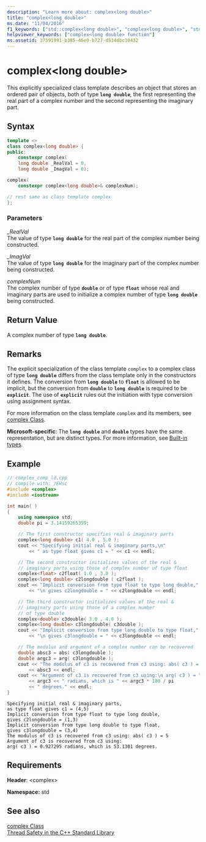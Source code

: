 ```yaml
---
description: "Learn more about: complex<long double>"
title: "complex<long double>"
ms.date: "11/04/2016"
f1_keywords: ["std::complex<long double>", "complex<long double>", "std.complex<long double>"]
helpviewer_keywords: ["complex<long double> function"]
ms.assetid: 37591991-b385-46e9-b727-d534dbc10432
---
```

# complex&lt;long double&gt;

This explicitly specialized class template describes an object that stores an ordered pair of objects, both of type **`long double`**, the first representing the real part of a complex number and the second representing the imaginary part.

## Syntax

```cpp
template <>
class complex<long double> {
public:
    constexpr complex(
    long double _RealVal = 0,
    long double _ImagVal = 0);

complex(
    constexpr complex<long double>& complexNum);

// rest same as class template complex
};
```

### Parameters

*_RealVal*\
The value of type **`long double`** for the real part of the complex number being constructed.

*_ImagVal*\
The value of type **`long double`** for the imaginary part of the complex number being constructed.

*complexNum*\
The complex number of type **`double`** or of type **`float`** whose real and imaginary parts are used to initialize a complex number of type **`long double`** being constructed.

## Return Value

A complex number of type **`long double`**.

## Remarks

The explicit specialization of the class template `complex` to a complex class of type **`long double`** differs from the class template only in the constructors it defines. The conversion from **`long double`** to **`float`** is allowed to be implicit, but the conversion from **`double`** to **`long double`** is required to be **`explicit`**. The use of **`explicit`** rules out the initiation with type conversion using assignment syntax.

For more information on the class template `complex` and its members, see [complex Class](../standard-library/complex-class.md).

**Microsoft-specific**: The **`long double`** and **`double`** types have the same representation, but are distinct types. For more information, see [Built-in types](../cpp/fundamental-types-cpp.md).

## Example

```cpp
// complex_comp_ld.cpp
// compile with: /EHsc
#include <complex>
#include <iostream>

int main( )
{
    using namespace std;
    double pi = 3.14159265359;

    // The first constructor specifies real & imaginary parts
    complex<long double> c1( 4.0 , 5.0 );
    cout << "Specifying initial real & imaginary parts,\n"
        << " as type float gives c1 = " << c1 << endl;

    // The second constructor initializes values of the real &
    // imaginary parts using those of complex number of type float
    complex<float> c2float( 1.0 , 3.0 );
    complex<long double> c2longdouble ( c2float );
    cout << "Implicit conversion from type float to type long double,"
        << "\n gives c2longdouble = " << c2longdouble << endl;

    // The third constructor initializes values of the real &
    // imaginary parts using those of a complex number
    // of type double
    complex<double> c3double( 3.0 , 4.0 );
    complex<long double> c3longdouble( c3double );
    cout << "Implicit conversion from type long double to type float,"
        << "\n gives c3longdouble = " << c3longdouble << endl;

    // The modulus and argument of a complex number can be recovered
    double absc3 = abs( c3longdouble );
    double argc3 = arg( c3longdouble );
    cout << "The modulus of c3 is recovered from c3 using: abs( c3 ) = "
        << absc3 << endl;
    cout << "Argument of c3 is recovered from c3 using:\n arg( c3 ) = "
        << argc3 << " radians, which is " << argc3 * 180 / pi
        << " degrees." << endl;
}
```

```Output
Specifying initial real & imaginary parts,
as type float gives c1 = (4,5)
Implicit conversion from type float to type long double,
gives c2longdouble = (1,3)
Implicit conversion from type long double to type float,
gives c3longdouble = (3,4)
The modulus of c3 is recovered from c3 using: abs( c3 ) = 5
Argument of c3 is recovered from c3 using:
arg( c3 ) = 0.927295 radians, which is 53.1301 degrees.
```

## Requirements

**Header**: \<complex>

**Namespace:** std

## See also

[complex Class](../standard-library/complex-class.md)\
[Thread Safety in the C++ Standard Library](../standard-library/thread-safety-in-the-cpp-standard-library.md)
